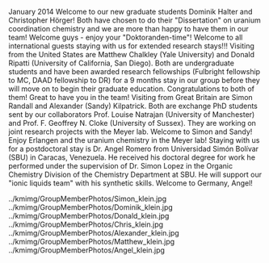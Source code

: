 January 2014 
                          Welcome to our new graduate students Dominik Halter and Christopher Hörger! Both have chosen to do their "Dissertation" on uranium coordination chemistry and we are more than happy to have them in our team! Welcome guys - enjoy your "Doktoranden-time"!
Welcome to all international guests staying with us for extended research stays!!!
Visiting from the United States are Matthew Chalkley (Yale University) and Donald Ripatti (University of California, San Diego). Both are undergraduate students and have been awarded research fellowships (Fulbright fellowship to MC, DAAD fellowship to DR) for a 9 months stay in our group before they will move on to begin their graduate education. Congratulations to both of them! Great to have you in the team!
Visiting from Great Britain are Simon Randall and Alexander (Sandy) Kilpatrick. Both are exchange PhD students sent by our collaborators Prof. Louise Natrajan (University of Manchester) and Prof. F. Geoffrey N. Cloke (University of Sussex). They are working on joint research projects with the Meyer lab. Welcome to Simon and Sandy! Enjoy Erlangen and the uranium chemistry in the Meyer lab!
Staying with us for a postdoctoral stay is Dr. Angel Romero from Universidad Simón Bolívar (SBU) in Caracas, Venezuela. He received his doctoral degree for work he performed under the supervision of Dr. Simon Lopez in the Organic Chemistry Division of the Chemistry Department at SBU. He will support our "ionic liquids team" with his synthetic skills. Welcome to Germany, Angel!

../kmimg/GroupMemberPhotos/Simon_klein.jpg
../kmimg/GroupMemberPhotos/Dominik_klein.jpg
../kmimg/GroupMemberPhotos/Donald_klein.jpg
../kmimg/GroupMemberPhotos/Chris_klein.jpg
../kmimg/GroupMemberPhotos/Alexander_klein.jpg
../kmimg/GroupMemberPhotos/Matthew_klein.jpg
../kmimg/GroupMemberPhotos/Angel_klein.jpg